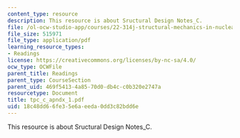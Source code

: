 ```yaml
---
content_type: resource
description: This resource is about Sructural Design Notes_C.
file: /ol-ocw-studio-app/courses/22-314j-structural-mechanics-in-nuclear-power-technology-fall-2006/18c48dd66fe35e6aeeda0dd3c82bdd6e_tpc_c_apndx_1.pdf
file_size: 515971
file_type: application/pdf
learning_resource_types:
- Readings
license: https://creativecommons.org/licenses/by-nc-sa/4.0/
ocw_type: OCWFile
parent_title: Readings
parent_type: CourseSection
parent_uid: 469f5413-4a85-70d0-db4c-c0b320e2747a
resourcetype: Document
title: tpc_c_apndx_1.pdf
uid: 18c48dd6-6fe3-5e6a-eeda-0dd3c82bdd6e
---
```

This resource is about Sructural Design Notes_C.
